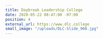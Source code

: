 ```yaml
---
title: Daybreak Leadership College
date: 2020-05-22 08:47:00 -07:00
position: 4
external_url: https://www.dlc.college
small_image: "/uploads/DLC-Slide_960.jpg"
---
```


